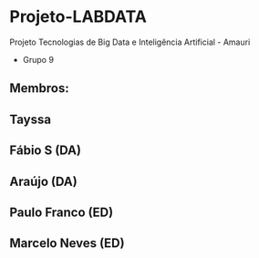 # Projeto-LABDATA
Projeto Tecnologias de Big Data e Inteligência Artificial - Amauri
- Grupo 9
## Membros:
## Tayssa 
## Fábio S (DA) 
## Araújo (DA) 
## Paulo Franco (ED) 
## Marcelo Neves (ED)
